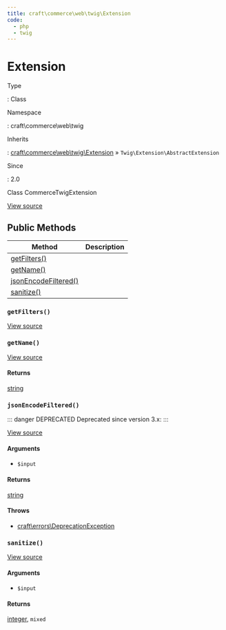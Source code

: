 ```yaml
---
title: craft\commerce\web\twig\Extension
code:
  - php
  - twig
---
```


# Extension

Type

:   Class

Namespace

:   craft\commerce\web\twig

Inherits

:   [craft\commerce\web\twig\Extension](craft-commerce-web-twig-extension.md) &raquo;
`Twig\Extension\AbstractExtension`

Since

:   2.0



Class CommerceTwigExtension





[View source](https://github.com/craftcms/commerce/blob/master/src/web/twig/Extension.php)






## Public Methods

| Method                                                                                 | Description
| -------------------------------------------------------------------------------------- | -----------
| [getFilters()](craft-commerce-web-twig-extension.md#method-getfilters)                 |
| [getName()](craft-commerce-web-twig-extension.md#method-getname)                       |
| [jsonEncodeFiltered()](craft-commerce-web-twig-extension.md#method-jsonencodefiltered) |
| [sanitize()](craft-commerce-web-twig-extension.md#method-sanitize)                     |

### `getFilters()`










[View source](https://github.com/craftcms/commerce/blob/master/src/web/twig/Extension.php#L33-L39)






### `getName()`










[View source](https://github.com/craftcms/commerce/blob/master/src/web/twig/Extension.php#L25-L28)



#### Returns

[string](http://php.net/language.types.string)



### `jsonEncodeFiltered()`

::: danger DEPRECATED
Deprecated since version 3.x: 
:::









[View source](https://github.com/craftcms/commerce/blob/master/src/web/twig/Extension.php#L47-L54)


#### Arguments

- `$input`

#### Returns

[string](http://php.net/language.types.string)

#### Throws

- [craft\errors\DeprecationException](https://docs.craftcms.com/api/v3/craft-errors-deprecationexception.html)


### `sanitize()`










[View source](https://github.com/craftcms/commerce/blob/master/src/web/twig/Extension.php#L60-L77)


#### Arguments

- `$input`

#### Returns

[integer](http://php.net/language.types.integer), `mixed`











